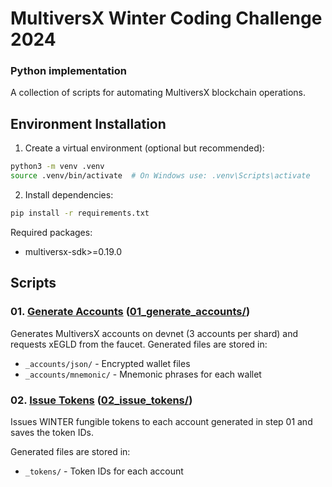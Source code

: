 # MultiversX Winter Coding Challenge 2024 
### Python implementation

A collection of scripts for automating MultiversX blockchain operations.

## Environment Installation

1. Create a virtual environment (optional but recommended):
```bash
python3 -m venv .venv
source .venv/bin/activate  # On Windows use: .venv\Scripts\activate
```

2. Install dependencies:
```bash
pip install -r requirements.txt
```

Required packages:
- multiversx-sdk>=0.19.0

## Scripts

### 01. [Generate Accounts](01_generate_accounts/README.md) ([01_generate_accounts/](01_generate_accounts/))
Generates MultiversX accounts on devnet (3 accounts per shard) and requests xEGLD from the faucet.
Generated files are stored in:
- `_accounts/json/` - Encrypted wallet files
- `_accounts/mnemonic/` - Mnemonic phrases for each wallet

### 02. [Issue Tokens](02_issue_tokens/README.md) ([02_issue_tokens/](02_issue_tokens/))
Issues WINTER fungible tokens to each account generated in step 01 and saves the token IDs.

Generated files are stored in:
- `_tokens/` - Token IDs for each account
